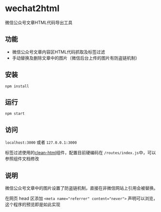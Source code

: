 # wechat2html
微信公众号文章HTML代码导出工具

## 功能

* 微信公众号文章内容区HTML代码抓取及标签过滤
* 手动替换及删除文章中的图片（微信后台上传的图片有防盗链机制）

## 安装
```
npm install
```

## 运行
```
npm start
```

## 访问
```localhost:3000``` 或者 ```127.0.0.1:3000```

标签过滤使用的[clean-html](https://www.npmjs.com/package/clean-html)组件，配置目前硬编码在 ```/routes/index.js```中，可以参照组件文档修改

## 说明

微信公众号文章中的图片设置了防盗链机制，直接在非微信网站上引用会被替换。

在网页 head 区添加 ```<meta name="referrer" content="never">``` 声明可以浏览，这个程序的预览即是如此实现
